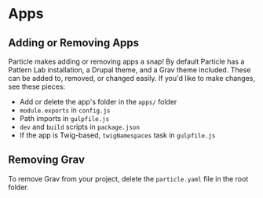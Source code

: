 # Apps

## Adding or Removing Apps

Particle makes adding or removing apps a snap! By default Particle has a Pattern Lab installation, a Drupal theme, and a Grav theme included. These can be added to, removed, or changed easily. If you'd like to make changes, see these pieces:

* Add or delete the app's folder in the `apps/` folder
* `module.exports` in `config.js`
* Path imports in `gulpfile.js`
* `dev` and `build` scripts in `package.json`
* If the app is Twig-based, `twigNamespaces` task in `gulpfile.js`

## Removing Grav

To remove Grav from your project, delete the `particle.yaml` file in the root
folder.